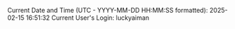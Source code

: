 Current Date and Time (UTC - YYYY-MM-DD HH:MM:SS formatted): 2025-02-15 16:51:32
Current User's Login: luckyaiman
